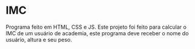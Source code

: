 # IMC
Programa feito em HTML, CSS e JS. Este projeto foi feito para calcular o IMC de um usuário de academia, este programa deve receber o nome do usuário, altura e seu peso.
